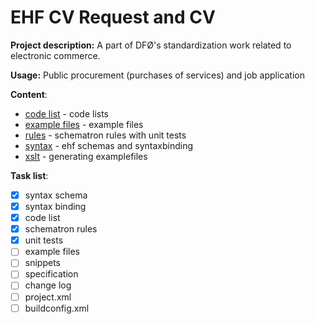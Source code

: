 # EHF CV Request and CV 

**Project description:** A part of DFØ's standardization work related to electronic commerce.

**Usage:** Public procurement (purchases of services) and job application


**Content**: 
* [code list](https://github.com/juppsi/ehf-cv/tree/master/src/codelist) - code lists
* [example files](https://github.com/juppsi/ehf-cv/tree/master/src/example) - example files
* [rules](https://github.com/juppsi/ehf-cv/tree/master/src/rules/sch)  - schematron rules with unit tests
* [syntax](https://github.com/juppsi/ehf-cv/tree/master/src/syntax) - ehf schemas and syntaxbinding
* [xslt](https://github.com/juppsi/ehf-cv/tree/master/src/xslt) - generating examplefiles 


**Task list**:

- [x] syntax schema
- [x] syntax binding
- [x] code list
- [x] schematron rules
- [x] unit tests
- [ ] example files
- [ ] snippets
- [ ] specification
- [ ] change log
- [ ] project.xml
- [ ] buildconfig.xml
